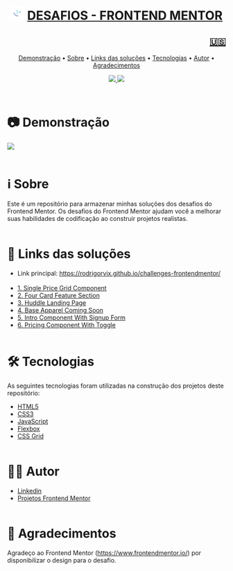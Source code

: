 <h1 align="center">
    <img src="./images-readme/favicon-32x32.png" alt="My cool logo"/>
    <a href="https://rodrigorvix.github.io/challenges-frontendmentor/">DESAFIOS - FRONTEND MENTOR</a>
</h1>
<h2 style='text-align:right'><a href=https://github.com/rodrigorvix/challenges-frontendmentor/blob/main/README.md><span align="rigth">🇺🇸</span></a></h2>

<p align="center">
 <a href="#📷-demonstração">Demonstração</a> •
 <a href="#ℹ️-sobre">Sobre</a> • 
 <a href="#🔗-links-das-soluções">Links das soluções</a> • 
 <a href="#🛠-tecnologias">Tecnologias</a> •  
 <a href="#👨‍💻-autor">Autor</a> • 
 <a href="#👏-agradecimentos">Agradecimentos</a> 
</p>

<p align="center">
  <a href="https://www.linkedin.com/in/rodrigovitoriense/">
<img src="https://img.shields.io/static/v1?label=DEVELOPER&message=RODRIGOVITORIENSE&color=7159c1&style=for-the-badge&logo="/>
</a>
<img src="https://img.shields.io/static/v1?label=LICENSE&message=MIT&color=7159c1&style=for-the-badge&logo="/>
</p><br>

# 📷 Demonstração

<img src="./images-readme/challenges-preview.gif">
<br><br>

# ℹ️ Sobre

Este é um repositório para armazenar minhas soluções dos desafios do Frontend Mentor. Os desafios do Frontend Mentor ajudam você a melhorar suas habilidades de codificação ao construir projetos realistas.
<br><br>

# 🔗 Links das soluções

- Link principal: https://rodrigorvix.github.io/challenges-frontendmentor/
  <br><br>
- [1. Single Price Grid Component](https://rodrigorvix.github.io/challenges-frontendmentor/single-price-grid-component/)
- [2. Four Card Feature Section](https://rodrigorvix.github.io/challenges-frontendmentor/four-card-feature-section/)
- [3. Huddle Landing Page](https://rodrigorvix.github.io/challenges-frontendmentor/huddle-landing-page/)
- [4. Base Apparel Coming Soon](https://rodrigorvix.github.io/challenges-frontendmentor/base-apparel-coming-soon/)
- [5. Intro Component With Signup Form](https://rodrigorvix.github.io/challenges-frontendmentor/intro-component-with-signup-form/)
- [6. Pricing Component With Toggle](https://rodrigorvix.github.io/challenges-frontendmentor/pricing-component-with-toggle/)
  <br><br>

# 🛠 Tecnologias

As seguintes tecnologias foram utilizadas na construção dos projetos deste repositório:

- [HTML5](https://developer.mozilla.org/en-US/docs/Glossary/HTML5)
- [CSS3](https://developer.mozilla.org/pt-BR/docs/Web/CSS)
- [JavaScript](https://developer.mozilla.org/pt-BR/docs/Web/JavaScript)
- [Flexbox](https://developer.mozilla.org/pt-BR/docs/Web/CSS/CSS_Flexible_Box_Layout/Basic_Concepts_of_Flexbox)
- [CSS Grid](https://developer.mozilla.org/pt-BR/docs/Web/CSS/CSS_Grid_Layout)
  <br><br>

# 👨‍💻 Autor

- [Linkedin](https://www.linkedin.com/in/rodrigovitoriense/)
- [Projetos Frontend Mentor](https://www.frontendmentor.io/profile/rodrigorvix)
  <br><br>

# 👏 Agradecimentos

Agradeço ao Frontend Mentor (https://www.frontendmentor.io/) por disponibilizar o design para o desafio.
